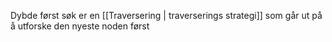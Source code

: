 Dybde først søk er en [[Traversering | traverserings strategi]] som går ut på å utforske den nyeste noden først